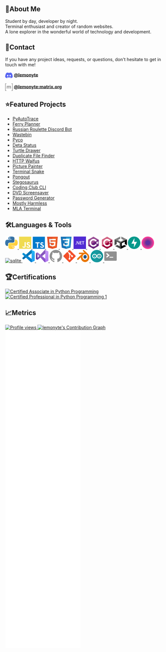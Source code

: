 ## 👋About Me
Student by day, developer by night.<br>
Terminal enthusiast and creator of random websites.<br>
A lone explorer in the wonderful world of technology and development.

## 📧Contact

If you have any project ideas, requests, or questions, don't hesitate to get in touch with me!

<p>
  <img align="center" src="assets/discord.svg" alt="discord" height="24" width="24" />
  <b><a href="https://discord.com/users/710569497081151590" target="_blank">@lemonyte</a></b>
</p>
<p>
  <img align="center" src="assets/matrix.svg" alt="matrix" height="24" width="24" />
  <b><a href="https://matrix.to/#/@lemonyte:matrix.org" target="_blank">@lemonyte:matrix.org</a></b>
</p>

## ⭐Featured Projects

- [PyAutoTrace](https://github.com/lemonyte/pyautotrace)
- [Ferry Planner](https://github.com/lemonyte/ferry-planner)
- [Russian Roulette Discord Bot](https://github.com/lemonyte/russian-roulette-bot)
- [Wastebin](https://github.com/lemonyte/wastebin)
- [Pyco](https://github.com/Duplexes/pyco)
- [Deta Status](https://github.com/lemonyte/deta-status)
- [Turtle Drawer](https://github.com/lemonyte/turtle-drawer)
- [Duplicate File Finder](https://github.com/lemonyte/dff)
- [HTTP Waifus](https://github.com/lemonyte/http-waifus)
- [Picture Painter](https://github.com/lemonyte/picture-painter)
- [Terminal Snake](https://github.com/lemonyte/terminal-snake)
- [Pongout](https://github.com/lemonyte/pongout)
- [Stegosaurus](https://github.com/lemonyte/stegosaurus)
- [Coding Club CLI](https://github.com/ebus-coding-club/coding-club-cli)
- [DVD Screensaver](https://github.com/lemonyte/dvd-screensaver)
- [Password Generator](https://github.com/lemonyte/password-generator)
- [Mostly Harmless](https://github.com/lemonyte/mostly-harmless)
- [MLA Terminal](https://github.com/lemonyte/mla-terminal)

## 🛠️Languages & Tools

<p>
  <a href="https://www.python.org" target="_blank">
    <img src="assets/python.svg" alt="python" width="40" height="40"/>
  </a>
  <a href="https://developer.mozilla.org/en-US/docs/Web/JavaScript" target="_blank">
    <img src="assets/javascript.svg" alt="javascript" width="40" height="40"/>
  </a>
  </a>
  <a href="https://www.typescriptlang.org" target="_blank">
    <img src="assets/typescript.svg" alt="typescript" width="40" height="40"/>
  </a>
  <a href="https://developer.mozilla.org/en-US/docs/Web/HTML" target="_blank">
    <img src="assets/html.svg" alt="html" width="40" height="40"/>
  </a>
  <a href="https://developer.mozilla.org/en-US/docs/Web/CSS" target="_blank">
    <img src="assets/css.svg" alt="css" width="40" height="40"/>
  </a>
  <a href="https://dotnet.microsoft.com/" target="_blank">
    <img src="assets/dotnet.svg" alt="dotnet" width="40" height="40"/>
  </a>
  <a href="https://dotnet.microsoft.com/en-us/languages/csharp" target="_blank">
    <img src="assets/csharp.svg" alt="csharp" width="40" height="40"/>
  </a>
  <a href="https://www.w3schools.com/cpp/" target="_blank">
    <img src="assets/cplusplus.svg" alt="cplusplus" width="40" height="40"/>
  </a>
  <a href="https://unity.com" target="_blank">
    <img src="assets/unity.svg" alt="unity" width="40" height="40"/>
  </a>
  <a href="https://fastapi.tiangolo.com/" target="_blank">
    <img src="assets/fastapi.svg" alt="fastapi" width="40" height="40"/>
  </a>
  <a href="https://deta.space/" target="_blank">
    <img src="assets/deta.svg" alt="deta" width="40" height="40"/>
  </a>
  <a href="https://www.sqlite.org/index.html" target="_blank">
    <img src="assets/sqlite.svg" alt="sqlite" width="40" height="40"/>
  </a>
  <a href="https://code.visualstudio.com/" target="_blank">
    <img src="assets/vscode.svg" alt="vscode" width="40" height="40"/>
  </a>
  <a href="https://visualstudio.microsoft.com/" target="_blank">
    <img src="assets/vs.svg" alt="vs" width="40" height="40"/>
  </a>
  <a href="https://github.com" target="_blank">
    <img src="assets/github.svg" alt="github" width="40" height="40"/>
  </a>
  <a href="https://git-scm.com" target="_blank">
    <img src="assets/git.svg" alt="git" width="40" height="40"/>
  </a>
  <a href="https://www.blender.org/" target="_blank">
    <img src="assets/blender.svg" alt="blender" width="40" height="40"/>
  </a>
  <a href="https://www.arduino.cc/" target="_blank">
    <img src="assets/arduino.svg" alt="arduino" width="40" height="40"/>
  </a>
  <a href="https://en.wikipedia.org/wiki/Terminal_emulator" target="_blank">
    <img src="assets/terminal.svg" alt="terminal" width="40" height="40"/>
  </a>
</p>

## 🏆Certifications

<a href="https://www.credly.com/badges/6de5e9e5-9d1c-4a7b-b3cd-82e1c0c46567/public_url">
  <img src="https://images.credly.com/size/150x150/images/587b02d4-41d5-4a81-9b9d-b5076200713c/pcap-31-xx.png" alt="Certified Associate in Python Programming" />
</a>
<a href="https://www.credly.com/badges/5ee72a83-1872-4348-8e50-0736b1628c7c/public_url">
  <img src="https://images.credly.com/size/150x150/images/68fb1361-3dbc-4bcb-9748-66620b61bf01/pcpp-32-1xx.png" alt="Certified Professional in Python Programming 1" />
</a>

## 📈Metrics

<a href="https://github.com/lemonyte">
  <img src="https://komarev.com/ghpvc/?username=lemonyte" alt="Profile views" />
</a>
<a href="https://github.com/lemonyte/lemonyte">
  <img src="https://github-readme-activity-graph.vercel.app/graph?username=lemonyte&color=c2d0d8&bg_color=0d1117&line=58a5fe&point=1f6fea" alt="lemonyte's Contribution Graph" />
</a>
<a href="https://github.com/lemonyte/lemonyte">
  <img src="/assets/metrics/github-metrics.svg" alt="Metrics" />
</a>
